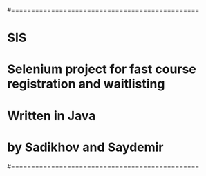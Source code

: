 #===============================================
# SIS

# Selenium project for fast course registration and waitlisting
# Written in Java
# by Sadikhov and Saydemir

#===============================================
